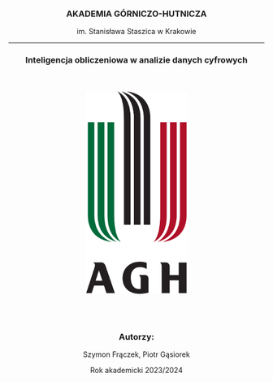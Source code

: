 <div align="center">
  
<h3>AKADEMIA GÓRNICZO-HUTNICZA </h3>
<p>im. Stanisława Staszica w Krakowie</p>

----

### Inteligencja obliczeniowa w analizie danych cyfrowych
<br/><br/>
<img src="pictures/agh.png" alt="AGH" width="200" height="400"/>

<br/><br/>
### Autorzy:

Szymon Frączek, Piotr Gąsiorek

Rok akademicki 2023/2024
